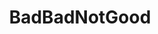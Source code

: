 ---
title: "BadBadNotGood"
summary: "BADBADNOTGOOD is a Canadian instrumental band and production team from Toronto, Canada. The group was founded in 2010 by bassist Chester Hansen, keyboardist Matthew Tavares, and drummer Alexander Sowinski. In 2016, they were joined by frequent collaborator Leland Whitty. Among other projects, the group has released five solo studio albums, with the latest, Talk Memory, released in October 2021. They have had critical and crossover success, finding audiences in the hip hop, jazz, and alternative music communities.
The group combines jazz musicianship with a hip hop production perspective and are well known for their collaborations with artists like Tyler, The Creator, Daniel Caesar, Mick Jenkins, Kendrick Lamar, and Ghostface Killah. For their songwriting and production work, they have been nominated for four Grammy Awards, winning two."
image: "badbadnotgood.jpg"
apple_music_artist_url: "https://music.apple.com/gb/artist/badbadnotgood/505464105"
wikipedia_url: "https://en.wikipedia.org/wiki/BadBadNotGood"
---